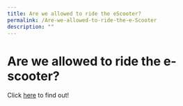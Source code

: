 ```yaml
---
title: Are we allowed to ride the eScooter?
permalink: /Are-we-allowed-to-ride-the-e-Scooter
description: ""
---
```


# **Are we allowed to ride the e-scooter?**


Click [here](/files/Riding%20of%20e-scooters.pdf) to find out!